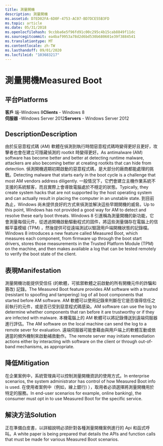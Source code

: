 ```yaml
---
title: 測量開機
description: 測量開機
ms.assetid: D7ED02FA-6D0F-4753-AC07-BD7DCE55B3FD
ms.topic: article
ms.date: 05/31/2018
ms.openlocfilehash: 9ccbba6e5f96fd91c00c295c4b15cab8849f11dc
ms.sourcegitcommit: ea4baf9953a78d2d6bd530b680601e39f3884541
ms.translationtype: MT
ms.contentlocale: zh-TW
ms.lasthandoff: 09/01/2020
ms.locfileid: "103683217"
---
```

# <a name="measured-boot"></a><span data-ttu-id="eaf97-103">測量開機</span><span class="sxs-lookup"><span data-stu-id="eaf97-103">Measured Boot</span></span>

## <a name="platforms"></a><span data-ttu-id="eaf97-104">平台</span><span class="sxs-lookup"><span data-stu-id="eaf97-104">Platforms</span></span>

 <span data-ttu-id="eaf97-105">**客戶** 端-Windows 8</span><span class="sxs-lookup"><span data-stu-id="eaf97-105">**Clients** - Windows 8</span></span>  
<span data-ttu-id="eaf97-106">**伺服器** -Windows Server 2012</span><span class="sxs-lookup"><span data-stu-id="eaf97-106">**Servers** - Windows Server 2012</span></span>  



## <a name="description"></a><span data-ttu-id="eaf97-107">Description</span><span class="sxs-lookup"><span data-stu-id="eaf97-107">Description</span></span>

<span data-ttu-id="eaf97-108">由於反惡意程式碼 (AM) 軟體在偵測到執行時間惡意程式碼時變得更好且更好，攻擊者也會在建立可隱藏偵測的 rootkit 時變得更好。</span><span class="sxs-lookup"><span data-stu-id="eaf97-108">As antimalware (AM) software has become better and better at detecting runtime malware, attackers are also becoming better at creating rootkits that can hide from detection.</span></span> <span data-ttu-id="eaf97-109">偵測開機週期初期啟動的惡意程式碼，是大部分的廠商都能處理的挑戰。</span><span class="sxs-lookup"><span data-stu-id="eaf97-109">Detecting malware that starts early in the boot cycle is a challenge that most AM vendors address diligently.</span></span> <span data-ttu-id="eaf97-110">一般情況下，它們會建立主機作業系統不支援的系統駭客，而且實際上會導致電腦處於不穩定的狀態。</span><span class="sxs-lookup"><span data-stu-id="eaf97-110">Typically, they create system hacks that are not supported by the host operating system and can actually result in placing the computer in an unstable state.</span></span> <span data-ttu-id="eaf97-111">到目前為止，Windows 尚未提供良好的方式來偵測並解決這些早期開機的威脅。</span><span class="sxs-lookup"><span data-stu-id="eaf97-111">Up to this point, Windows has not provided a good way for AM to detect and resolve these early boot threats.</span></span> <span data-ttu-id="eaf97-112">Windows 8 引進稱為測量開機的新功能，它會測量每個元件，從透過開機啟動驅動程式的固件，將這些測量儲存在電腦上的信賴平臺模組 (TPM) ，然後提供可從遠端測試以驗證用戶端開機狀態的記錄檔。</span><span class="sxs-lookup"><span data-stu-id="eaf97-112">Windows 8 introduces a new feature called Measured Boot, which measures each component, from firmware up through the boot start drivers, stores those measurements in the Trusted Platform Module (TPM) on the machine, and then makes available a log that can be tested remotely to verify the boot state of the client.</span></span>

## <a name="manifestation"></a><span data-ttu-id="eaf97-113">表現</span><span class="sxs-lookup"><span data-stu-id="eaf97-113">Manifestation</span></span>

<span data-ttu-id="eaf97-114">測量開機功能提供受信任 (的軟體，可抵禦軟體之前啟動的所有開機元件的詐騙和篡改) 記錄。</span><span class="sxs-lookup"><span data-stu-id="eaf97-114">The Measured Boot feature provides AM software with a trusted (resistant to spoofing and tampering) log of all boot components that started before AM software.</span></span> <span data-ttu-id="eaf97-115">AM 軟體可以使用記錄來判斷在它是否值得信任之前執行的元件，或是否已受到惡意程式碼感染。</span><span class="sxs-lookup"><span data-stu-id="eaf97-115">AM software can use the log to determine whether components that ran before it are trustworthy or if they are infected with malware.</span></span> <span data-ttu-id="eaf97-116">本機電腦上的 AM 軟體可以將記錄傳送到遠端伺服器進行評估。</span><span class="sxs-lookup"><span data-stu-id="eaf97-116">The AM software on the local machine can send the log to a remote sever for evaluation.</span></span> <span data-ttu-id="eaf97-117">遠端伺服器可能會藉由與用戶端上的軟體互動或依適當的頻外機制來啟動補救動作。</span><span class="sxs-lookup"><span data-stu-id="eaf97-117">The remote server may initiate remediation actions either by interacting with software on the client or through out-of-band mechanisms, as appropriate.</span></span>

## <a name="mitigation"></a><span data-ttu-id="eaf97-118">降低</span><span class="sxs-lookup"><span data-stu-id="eaf97-118">Mitigation</span></span>

<span data-ttu-id="eaf97-119">在企業案例中，系統管理員可以控制測量開機資訊的使用方式。</span><span class="sxs-lookup"><span data-stu-id="eaf97-119">In enterprise scenarios, the system administrator has control of how Measured Boot info is used.</span></span> <span data-ttu-id="eaf97-120">在使用者案例中（例如，線上銀行) ），取用者必須選擇將測量開機用於特定的服務。</span><span class="sxs-lookup"><span data-stu-id="eaf97-120">In end-user scenarios for example, online banking), the consumer must opt in to use Measured Boot for the specific service.</span></span>

## <a name="solution"></a><span data-ttu-id="eaf97-121">解決方法</span><span class="sxs-lookup"><span data-stu-id="eaf97-121">Solution</span></span>

<span data-ttu-id="eaf97-122">正在準備白皮書，以詳細說明必須針對各種測量開機案例進行的 Api 和函式呼叫。</span><span class="sxs-lookup"><span data-stu-id="eaf97-122">A white paper is being prepared that details the APIs and function calls that must be made for various Measured Boot scenarios.</span></span>

 

 




